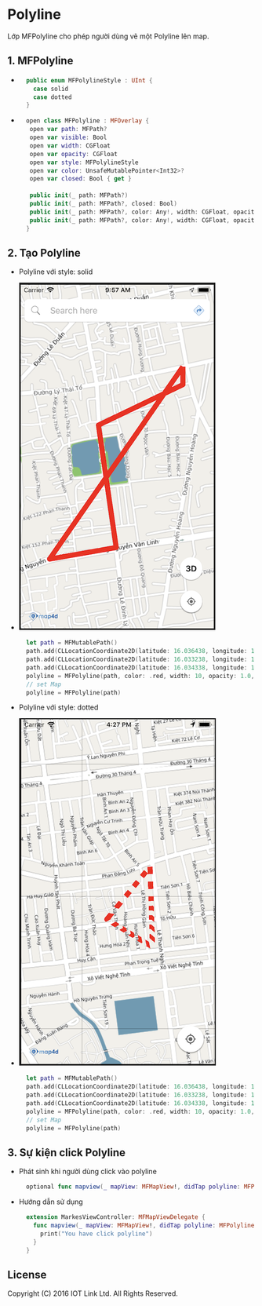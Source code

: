 # Polyline
Lớp MFPolyline cho phép người dùng vẽ một Polyline lên map.


## 1. MFPolyline
  - ```swift 
      public enum MFPolylineStyle : UInt {
        case solid
        case dotted
      }
    ```
  - 
    ```swift
      open class MFPolyline : MFOverlay {
       open var path: MFPath?
       open var visible: Bool
       open var width: CGFloat
       open var opacity: CGFloat
       open var style: MFPolylineStyle
       open var color: UnsafeMutablePointer<Int32>?
       open var closed: Bool { get }
       
       public init(_ path: MFPath?)
       public init(_ path: MFPath?, closed: Bool)
       public init(_ path: MFPath?, color: Any!, width: CGFloat, opacity: CGFloat, style: MFPolylineStyle, closed: Bool)
       public init(_ path: MFPath?, color: Any!, width: CGFloat, opacity: CGFloat, style: MFPolylineStyle, closed: Bool, zIndex: Float)
      }
    ```

## 2. Tạo Polyline 
  - Polyline với style: solid
  - ![MAP4DSDK](../resources/4-polyline.png)

    ```swift
      let path = MFMutablePath()
      path.add(CLLocationCoordinate2D(latitude: 16.036438, longitude: 108.218161))
      path.add(CLLocationCoordinate2D(latitude: 16.033238, longitude: 108.218261))
      path.add(CLLocationCoordinate2D(latitude: 16.034338, longitude: 108.216361))
      polyline = MFPolyline(path, color: .red, width: 10, opacity: 1.0, style: .solid, closed: false, zIndex: 0)
      // set Map
      polyline = MFPolyline(path)
    ```
  - Polyline với style: dotted
   - ![MAP4DSDK](../resources/4-polyline-dotted.png)
      ```swift
        let path = MFMutablePath()
        path.add(CLLocationCoordinate2D(latitude: 16.036438, longitude: 108.218161))
        path.add(CLLocationCoordinate2D(latitude: 16.033238, longitude: 108.218261))
        path.add(CLLocationCoordinate2D(latitude: 16.034338, longitude: 108.216361))
        polyline = MFPolyline(path, color: .red, width: 10, opacity: 1.0, style: .dotted, closed: false, zIndex: 0)
        // set Map
        polyline = MFPolyline(path)
      ```

## 3. Sự kiện click Polyline 

  - Phát sinh khi người dùng click vào polyline 
    ```swift
      optional func mapview(_ mapView: MFMapView!, didTap polyline: MFPolyline!)
    ```
  - Hướng dẫn sử dụng
    ```swift
      extension MarkesViewController: MFMapViewDelegate {
        func mapview(_ mapView: MFMapView!, didTap polyline: MFPolyline!) {
          print("You have click polyline")
        }
      }
    ```


License
-------

Copyright (C) 2016 IOT Link Ltd. All Rights Reserved.